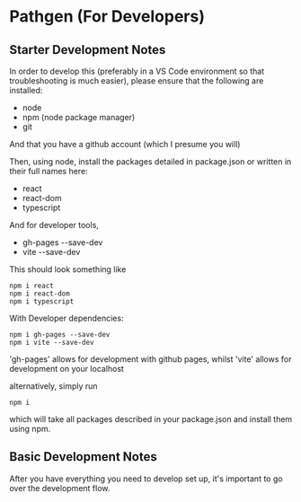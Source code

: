 # Pathgen (For Developers)

## Starter Development Notes

In order to develop this (preferably in a VS Code environment so that troubleshooting is much easier), please ensure that the following are installed:

- node
- npm (node package manager)
- git

And that you have a github account (which I presume you will)

Then, using node, install the packages detailed in package.json or written in their full names here:

- react
- react-dom
- typescript

And for developer tools,

- gh-pages --save-dev
- vite --save-dev

This should look something like 

``` [terminal]
npm i react
npm i react-dom
npm i typescript
```

With Developer dependencies:

``` [terminal]
npm i gh-pages --save-dev
npm i vite --save-dev
```

'gh-pages' allows for development with github pages, whilst 'vite' allows for development on your localhost

alternatively, simply run

``` [terminal]
npm i
```

which will take all packages described in your package.json and install them using npm.

## Basic Development Notes

After you have everything you need to develop set up, it's important to go over the development flow.

